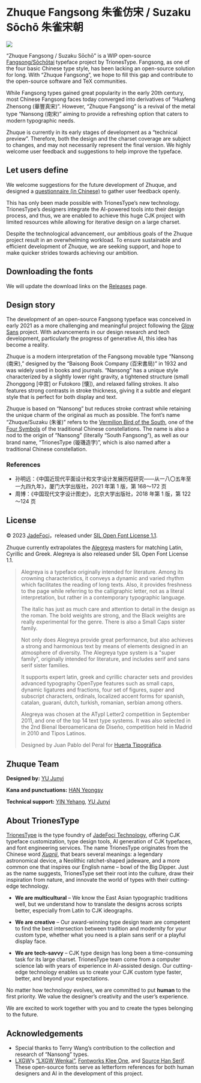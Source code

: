 # Zhuque Fangsong 朱雀仿宋 / Suzaku Sōchō 朱雀宋朝

![](preview.png)

“Zhuque Fangsong / Suzaku Sōchō” is a WIP open-source [Fangsong/Sōchōtai](https://en.wikipedia.org/wiki/Imitation_Song) typeface project by TrionesType. Fangsong, as one of the four basic Chinese type style, has been lacking an open-source solution for long. With “Zhuque Fangsong”, we hope to fill this gap and contribute to the open-source software and TeX communities.

While Fangsong types gained great popularity in the early 20th century, most Chinese Fangsong faces today converged into derivatives of “Huafeng Zhensong (華豐真宋)”. However, “Zhuque Fangsong” is a revival of the metal type “Nansong (南宋)” aiming to provide a refreshing option that caters to modern typographic needs.

Zhuque is currently in its early stages of development as a “technical preview”. Therefore, both the design and the charset coverage are subject to changes, and may not necessarily represent the final version. We highly welcome user feedback and suggestions to help improve the typeface.

## Let users define

We welcome suggestions for the future development of Zhuque, and designed a [questionnaire (in Chinese)](https://www.wjx.cn/vm/QQgadJY.aspx) to gather user feedback openly.

This has only been made possible with TrionesType’s new technology. TrionesType’s designers integrate the AI-powered tools into their design process, and thus, we are enabled to achieve this huge CJK project with limited resources while allowing for iterative design on a large charset.

Despite the technological advancement, our ambitious goals of the Zhuque project result in an overwhelming workload. To ensure sustainable and efficient development of Zhuque, we are seeking support, and hope to make quicker strides towards achieving our ambition.

## Downloading the fonts

We will update the download links on the [Releases](https://github.com/TrionesType/zhuque/releases) page.

## Design story

The development of an open-source Fangsong typeface was conceived in early 2021 as a more challenging and meaningful project following the [Glow Sans](https://github.com/welai/glow-sans) project. With advancements in our design research and tech development, particularly the progress of generative AI, this idea has become a reality.

Zhuque is a modern interpretation of the Fangsong movable type “Nansong (南宋),” designed by the “Baisong Book Company (百宋書局)” in 1932 and was widely used in books and journals. “Nansong” has a unique style characterized by a slightly lower right gravity, a tightened structure (small Zhonggong \[中宫\] or Futokoro \[懐\]), and relaxed falling strokes. It also features strong contrasts in stroke thickness, giving it a subtle and elegant style that is perfect for both display and text.

Zhuque is based on “Nansong” but reduces stroke contrast while retaining the unique charm of the original as much as possible. The font’s name “Zhuque/Suzaku (朱雀)” refers to the [Vermilion Bird of the South](https://en.wikipedia.org/wiki/Vermilion_Bird), one of the [Four Symbols](https://en.wikipedia.org/wiki/Four_Symbols) of the traditional Chinese constellations. The name is also a nod to the origin of “Nansong” (literally “South Fangsong”), as well as our brand name, “TrionesType (璇璣造字)”, which is also named after a traditional Chinese constellation.

### References

- 孙明远：《中国近现代平面设计和文字设计发展历程研究——从一八〇五年至一九四九年》，厦门大学出版社，2021 年第 1 版，第 168～172 页
- 周博：《中国现代文字设计图史》，北京大学出版社，2018 年第 1 版，第 122～124 页

## License

© 2023 [JadeFoci](https://jadefoci.com/)，released under [SIL Open Font License 1.1](http://scripts.sil.org/OFL).

Zhuque currently extrapolates the [Alegreya](https://github.com/huertatipografica/Alegreya) masters for matching Latin, Cyrillic and Greek. Alegreya is also released under SIL Open Font License 1.1.

> Alegreya is a typeface originally intended for literature. Among its crowning characteristics, it conveys a dynamic and varied rhythm which facilitates the reading of long texts. Also, it provides freshness to the page while referring to the calligraphic letter, not as a literal interpretation, but rather in a contemporary typographic language.
>
> The italic has just as much care and attention to detail in the design as the roman. The bold weights are strong, and the Black weights are really experimental for the genre. There is also a Small Caps sister family.
>
> Not only does Alegreya provide great performance, but also achieves a strong and harmonious text by means of elements designed in an atmosphere of diversity.
> The Alegreya type system is a "super family", originally intended for literature, and includes serif and sans serif sister families.
>
> It supports expert latin, greek and cyrillic character sets and provides advanced typography OpenType features such as small caps, dynamic ligatures and fractions, four set of figures, super and subscript characters, ordinals, localized accent forms for spanish, catalan, guaraní, dutch, turkish, romanian, serbian among others.
>
> Alegreya was chosen at the ATypI Letter2 competition in September 2011, and one of the top 14 text type systems. It was also selected in the 2nd Bienal Iberoamericana de Diseño, competition held in Madrid in 2010 and Tipos Latinos.
>
> Designed by Juan Pablo del Peral for [Huerta Tipográfica](http://www.huertatipografica.com/).

## Zhuque Team

**Designed by:** [YU Junyi](https://github.com/Lottin0113)

**Kana and punctuations:** [HAN Yeongsy](https://github.com/yeongsy)

**Technical support:** [YIN Yehang](https://github.com/celestialphineas), [YU Junyi](https://github.com/Lottin0113)

## About TrionesType

[TrionesType](http://trionestype.com/) is the type foundry of [JadeFoci Technology](https://jadefoci.com/), offering CJK typeface customization, type design tools, AI generation of CJK typefaces, and font engineering services. The name TrionesType originates from the Chinese word [*Xuanji*](https://en.wiktionary.org/wiki/%E7%92%87%E7%92%A3), that bears several meanings: a legendary astronomical device, a Neolithic ratchet-shaped jadeware, and a more common one that inspires our English name – bowl of the Big Dipper. Just as the name suggests, TrionesType set their root into the culture, draw their inspiration from nature, and innovate the world of types with their cutting-edge technology.

- **We are multicultural** – We know the East Asian typographic traditions well, but we understand how to translate the designs across scripts better, especially from Latin to CJK ideographs.

- **We are creative** – Our award-winning type design team are competent to find the best intersection between tradition and modernity for your custom type, whether what you need is a plain sans serif or a playful display face.

- **We are tech-savvy** – CJK type design has long been a time-consuming task for its large charset. TrionesType team come from a computer science lab with years of experience in AI-assisted design. Our cutting-edge technology enables us to create your CJK custom type faster, better, and beyond your expectations.

No matter how technology evolves, we are committed to put **human** to the first priority. We value the designer’s creativity and the user’s experience.

We are excited to work together with you and to create the types belonging to the future.

## Acknowledgements

- Special thanks to Terry Wang’s contribution to the collection and research of “Nansong” types.
- [LXGW](https://github.com/lxgw)’s [“LXGW Wenkai”](https://github.com/lxgw/LxgwWenKai), [Fontworks Klee One](https://github.com/fontworks-fonts/Klee), and [Source Han Serif](https://github.com/adobe-fonts/source-han-serif). These open-source fonts serve as letterform references for both human designers and AI in the development of this project.